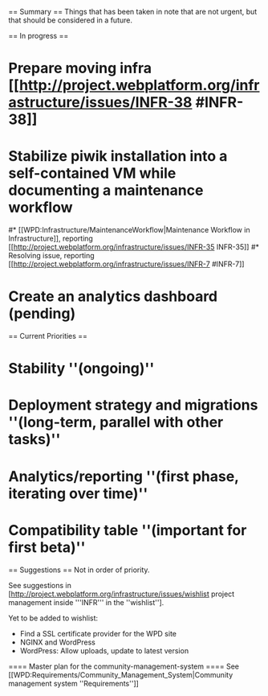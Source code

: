 == Summary ==
Things that has been taken in note that are not urgent, but that should be considered in a future.

== In progress ==
# Prepare moving infra [[http://project.webplatform.org/infrastructure/issues/INFR-38 #INFR-38]]
# Stabilize piwik installation into a self-contained VM while documenting a maintenance workflow
#* [[WPD:Infrastructure/MaintenanceWorkflow|Maintenance Workflow in Infrastructure]], reporting [[http://project.webplatform.org/infrastructure/issues/INFR-35 INFR-35]]
#* Resolving issue, reporting [[http://project.webplatform.org/infrastructure/issues/INFR-7 #INFR-7]]
# Create an analytics dashboard (pending)

== Current Priorities ==
# Stability ''(ongoing)''
# Deployment strategy and migrations ''(long-term, parallel with other tasks)''
# Analytics/reporting ''(first phase, iterating over time)''
# Compatibility table ''(important for first beta)''

== Suggestions ==
Not in order of priority.

See suggestions in [http://project.webplatform.org/infrastructure/issues/wishlist project management inside '''INFR''' in the ''wishlist''].

Yet to be added to wishlist:

* Find a SSL certificate provider for the WPD site
* NGINX and WordPress
* WordPress: Allow uploads, update to latest version

==== Master plan for the community-management-system ====
See [[WPD:Requirements/Community_Management_System|Community management system ''Requirements'']]